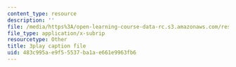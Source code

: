 ```yaml
---
content_type: resource
description: ''
file: /media/https%3A/open-learning-course-data-rc.s3.amazonaws.com/res-8-007-cosmic-origin-of-the-chemical-elements-fall-2019/483c995ae9f55537ba1ae661e9963fb6_JM8vAGReKkc.vtt
file_type: application/x-subrip
resourcetype: Other
title: 3play caption file
uid: 483c995a-e9f5-5537-ba1a-e661e9963fb6
---
```

